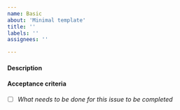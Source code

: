 ```yaml
---
name: Basic
about: 'Minimal template'
title: ''
labels: ''
assignees: ''

---
```


#### Description



#### Acceptance criteria 

- [ ] _What needs to be done for this issue to be completed_
